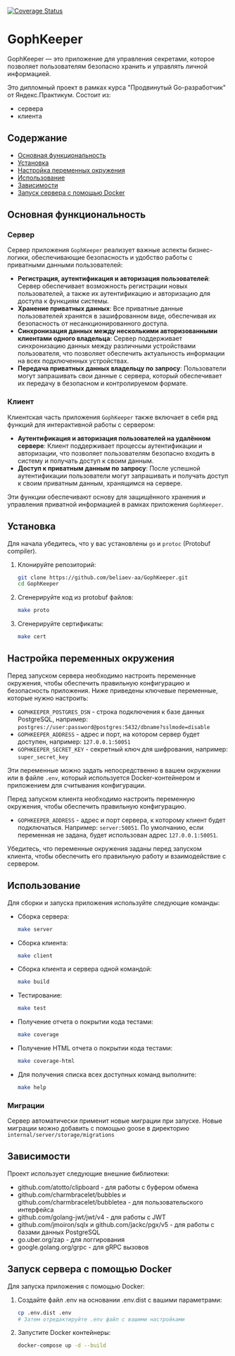 [![Coverage Status](https://coveralls.io/repos/github/beliaev-aa/GophKeeper/badge.svg?branch=master)](https://coveralls.io/github/beliaev-aa/GophKeeper?branch=master)
# GophKeeper

GophKeeper — это приложение для управления секретами, которое позволяет пользователям безопасно хранить и управлять
личной информацией.

Это дипломный проект в рамках курса "Продвинутый Go-разработчик" от Яндекс.Практикум. 
Состоит из:
- сервера
- клиента


## Содержание

- [Основная функциональность](#основная-функциональность)
- [Установка](#установка)
- [Настройка переменных окружения](#настройка-переменных-окружения)
- [Использование](#использование)
- [Зависимости](#зависимости)
- [Запуск сервера с помощью Docker](#запуск-сервера-с-помощью-Docker)

## Основная функциональность

### Сервер

Сервер приложения `GophKeeper` реализует важные аспекты бизнес-логики, обеспечивающие безопасность и удобство работы с приватными данными пользователей:

- **Регистрация, аутентификация и авторизация пользователей**: Сервер обеспечивает возможность регистрации новых пользователей, а также их аутентификацию и авторизацию для доступа к функциям системы.
- **Хранение приватных данных**: Все приватные данные пользователей хранятся в зашифрованном виде, обеспечивая их безопасность от несанкционированного доступа.
- **Синхронизация данных между несколькими авторизованными клиентами одного владельца**: Сервер поддерживает синхронизацию данных между различными устройствами пользователя, что позволяет обеспечить актуальность информации на всех подключенных устройствах.
- **Передача приватных данных владельцу по запросу**: Пользователи могут запрашивать свои данные с сервера, который обеспечивает их передачу в безопасном и контролируемом формате.

### Клиент

Клиентская часть приложения `GophKeeper` также включает в себя ряд функций для интерактивной работы с сервером:

- **Аутентификация и авторизация пользователей на удалённом сервере**: Клиент поддерживает процессы аутентификации и авторизации, что позволяет пользователям безопасно входить в систему и получать доступ к своим данным.
- **Доступ к приватным данным по запросу**: После успешной аутентификации пользователи могут запрашивать и получать доступ к своим приватным данным, хранящимся на сервере.

Эти функции обеспечивают основу для защищённого хранения и управления приватной информацией в рамках приложения `GophKeeper`.


## Установка

Для начала убедитесь, что у вас установлены `go` и `protoc` (Protobuf compiler).

1. Клонируйте репозиторий:
   ```bash
   git clone https://github.com/beliaev-aa/GophKeeper.git
   cd GophKeeper
   ```

2. Сгенерируйте код из protobuf файлов:
   ```bash
   make proto
   ```

3. Сгенерируйте сертификаты:
   ```bash
   make cert
   ```

## Настройка переменных окружения

Перед запуском сервера необходимо настроить переменные окружения, чтобы обеспечить правильную конфигурацию и безопасность приложения. Ниже приведены ключевые переменные, которые нужно настроить:

- `GOPHKEEPER_POSTGRES_DSN` - строка подключения к базе данных PostgreSQL, например: `postgres://user:password@postgres:5432/dbname?sslmode=disable`
- `GOPHKEEPER_ADDRESS` - адрес и порт, на котором сервер будет доступен, например: `127.0.0.1:50051`
- `GOPHKEEPER_SECRET_KEY` - секретный ключ для шифрования, например: `super_secret_key`

Эти переменные можно задать непосредственно в вашем окружении или в файле `.env`, который используется Docker-контейнером и приложением для считывания конфигурации.

Перед запуском клиента необходимо настроить переменную окружения, чтобы обеспечить правильную конфигурацию.

- `GOPHKEEPER_ADDRESS` - адрес и порт сервера, к которому клиент будет подключаться. Например: `server:50051`. По умолчанию, если переменная не задана, будет использован адрес `127.0.0.1:50051`.

Убедитесь, что переменные окружения заданы перед запуском клиента, чтобы обеспечить его правильную работу и взаимодействие с сервером.


## Использование

Для сборки и запуска приложения используйте следующие команды:

- Сборка сервера:
   ```bash 
   make server
   ```

- Сборка клиента:
   ```bash 
   make client
   ```

- Сборка клиента и сервера одной командой:
   ```bash 
   make build
   ```

- Тестирование:
   ```bash 
   make test
   ```

- Получение отчета о покрытии кода тестами:
   ```bash 
   make coverage
   ```

- Получение HTML отчета о покрытии кода тестами:
   ```bash 
   make coverage-html
   ```

- Для получения списка всех доступных команд выполните:
   ```bash 
   make help 
   ```

### Миграции
Сервер автоматически применит новые миграции при запуске.
Новые миграции можно добавить с помощью goose в директорию `internal/server/storage/migrations`

## Зависимости

Проект использует следующие внешние библиотеки:

- github.com/atotto/clipboard - для работы с буфером обмена
- github.com/charmbracelet/bubbles и github.com/charmbracelet/bubbletea - для пользовательского интерфейса
- github.com/golang-jwt/jwt/v4 - для работы с JWT
- github.com/jmoiron/sqlx и github.com/jackc/pgx/v5 - для работы с базами данных PostgreSQL
- go.uber.org/zap - для логгирования
- google.golang.org/grpc - для gRPC вызовов

## Запуск сервера с помощью Docker

Для запуска приложения с помощью Docker:

1. Создайте файл .env на основании .env.dist с вашими параметрами:
   ```bash 
   cp .env.dist .env
   # Затем отредактируйте .env файл с вашими настройками
   ```

2. Запустите Docker контейнеры:
   ```bash 
   docker-compose up -d --build 
   ```
